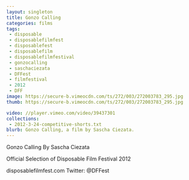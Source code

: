 ```yaml
---
layout: singleton
title: Gonzo Calling
categories: films
tags:
 - disposable
 - disposablefilmfest
 - disposablefest
 - disposablefilm
 - disposablefilmfestival
 - gonzocalling
 - saschaciezata
 - DFFest
 - filmfestival
 - 2012
 - DFF
image: https://secure-b.vimeocdn.com/ts/272/003/272003783_295.jpg
thumb: https://secure-b.vimeocdn.com/ts/272/003/272003783_295.jpg

video: //player.vimeo.com/video/39437301
collections:
 - 2012-3-24-competitive-shorts.txt
blurb: Gonzo Calling, a film by Sascha Ciezata.
---
```


Gonzo Calling
By Sascha Ciezata

Official Selection of Disposable Film Festival 2012

disposablefilmfest.com
Twitter: @DFFest